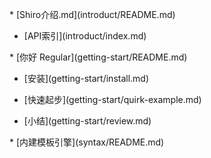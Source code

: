 \* \[Shiro介绍.md\]\(introduct/README.md\)

* \[API索引\]\(introduct/index.md\)

\* \[你好 Regular\]\(getting-start/README.md\)

* \[安装\]\(getting-start/install.md\)

* \[快速起步\]\(getting-start/quirk-example.md\)

* \[小结\]\(getting-start/review.md\)

\* \[内建模板引擎\]\(syntax/README.md\)

